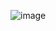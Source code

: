 ![image](https://user-images.githubusercontent.com/3457668/100386374-759bcc80-3025-11eb-9f45-81c8e6f49327.png)
